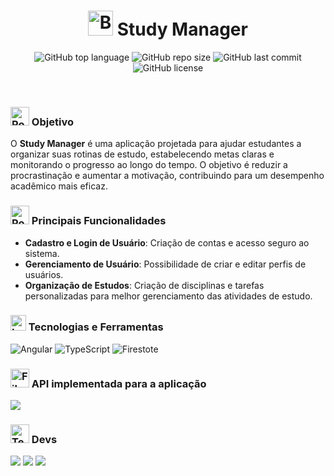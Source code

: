 <h1 align="center">
  <img src="https://raw.githubusercontent.com/Tarikul-Islam-Anik/Telegram-Animated-Emojis/main/Objects/Books.webp" alt="Books" width="40" height="40" /> Study Manager
</h1>
<p align="center">
  <img alt="GitHub top language" src="https://img.shields.io/github/languages/top/filipe-rds/Projeto-Final-Angular-PWEB?color=white">
  <img alt="GitHub repo size" src="https://img.shields.io/github/repo-size/filipe-rds/Projeto-Final-Angular-PWEB?color=white">
  <img alt="GitHub last commit" src="https://img.shields.io/github/last-commit/filipe-rds/Projeto-Final-Angular-PWEB?color=white">
  <img alt="GitHub license" src="https://img.shields.io/github/license/filipe-rds/Projeto-Final-Angular-PWEB?color=white"><img>
</p>
<div style="display: inline_block" ><br>
    <h3><img src="https://raw.githubusercontent.com/Tarikul-Islam-Anik/Animated-Fluent-Emojis/master/Emojis/Travel%20and%20places/Rocket.png" alt="Rocket" width="30" height="30" /> Objetivo</h3>
    <p>O <strong>Study Manager</strong> é uma aplicação projetada para ajudar estudantes a organizar suas rotinas de estudo, estabelecendo metas claras e monitorando o progresso ao longo do tempo. O objetivo é reduzir a procrastinação e aumentar a motivação, contribuindo para um desempenho acadêmico mais eficaz.</p>

  <h3><img src="https://raw.githubusercontent.com/Tarikul-Islam-Anik/Animated-Fluent-Emojis/master/Emojis/Smilies/Robot.png" alt="Robot" width="30" height="30" /> Principais Funcionalidades</h3>
  <ul>
      <li><strong>Cadastro e Login de Usuário</strong>: Criação de contas e acesso seguro ao sistema.</li>
      <li><strong>Gerenciamento de Usuário</strong>: Possibilidade de criar e editar perfis de usuários.</li>
      <li><strong>Organização de Estudos</strong>: Criação de disciplinas e tarefas personalizadas para melhor gerenciamento das atividades de estudo.</li>
  </ul>
</div>

<div style="display: inline_block" >
    <h3><img src="https://raw.githubusercontent.com/Tarikul-Islam-Anik/Telegram-Animated-Emojis/main/Objects/Laptop.webp" alt="Laptop" width="25" height="25" /> Tecnologias e Ferramentas</h3>
    <img alt= "Angular" src="https://img.shields.io/badge/Angular-000000?style=for-the-badge&logo=angular&logoColor=white">
    <img alt= "TypeScript" src="https://img.shields.io/badge/TypeScript-000000?style=for-the-badge&logo=typescript&logoColor=white">
    <img alt= "Firestote" src="https://img.shields.io/badge/Firestore-000000?style=for-the-badge&logo=firebase&logoColor=white">
</div>

<div style="display: inline_block" >
  <h3><img src="https://raw.githubusercontent.com/Tarikul-Islam-Anik/Telegram-Animated-Emojis/main/Objects/File%20Folder.webp" alt="File Folder" width="30" height="30" /> API implementada para a aplicação</h3>
  <a align="center" href="https://github.com/filipe-rds/Projeto-Final-Spring-PWEB" target="_blank"><img  src="https://img.shields.io/badge/API_Study_Manager-000000?style=for-the-badge&logo=GitHub&logoColor=white" target="_blank"></a>
</div>

<div style="display: inline_block" >
  <h3><img src="https://raw.githubusercontent.com/Tarikul-Islam-Anik/Animated-Fluent-Emojis/master/Emojis/People%20with%20professions/Technologist%20Light%20Skin%20Tone.png" alt="Technologist Light Skin Tone" width="30" height="30" /> Devs</h3>
  <div style="flex">
    <a align="center" href="https://github.com/filipe-rds" target="_blank"><img  src="https://img.shields.io/badge/Filipe_Rodrigues-000000?style=for-the-badge&logo=GitHub&logoColor=white" target="_blank"></a>
    <a align="center" href="https://github.com/gfedacs" target="_blank"><img  src="https://img.shields.io/badge/Gabriel_Félix-000000?style=for-the-badge&logo=GitHub&logoColor=white" target="_blank"></a>
    <a align="center" href="https://github.com/LucasJaud" target="_blank"><img  src="https://img.shields.io/badge/Lucas_Pedro-000000?style=for-the-badge&logo=GitHub&logoColor=white" target="_blank"></a>
  </div>
</div>
